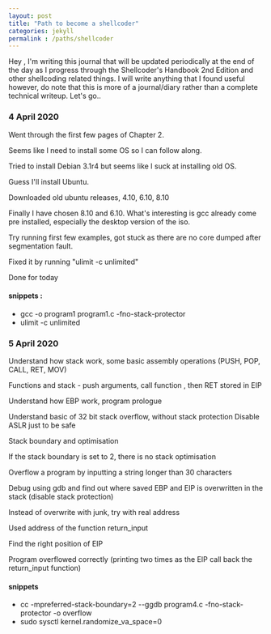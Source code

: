```yaml
---
layout: post
title: "Path to become a shellcoder"
categories: jekyll
permalink : /paths/shellcoder
---
```


Hey , I'm writing this journal that will be updated periodically at the end of the day as I progress through the Shellcoder's Handbook 2nd Edition and other shellcoding related things. I will write anything that I found useful however, do note that this is more of a journal/diary rather than a complete technical writeup. Let's go..

### 4 April 2020

Went through the first few pages of Chapter 2.

Seems like I need to install some OS so I can follow along.

Tried to install Debian 3.1r4 but seems like I suck at installing old OS.

Guess I'll install Ubuntu.

Downloaded old ubuntu releases, 4.10, 6.10, 8.10

Finally I have chosen 8.10 and 6.10. What's interesting is gcc already come pre installed, especially the desktop version of the iso.

Try running first few examples, got stuck as there are no core dumped after segmentation fault.

Fixed it by running "ulimit -c unlimited"

Done for today

#### snippets :

- gcc -o program1 program1.c -fno-stack-protector
- ulimit -c unlimited

### 5 April 2020

Understand how stack work, some basic assembly operations (PUSH, POP, CALL, RET, MOV)

Functions and stack - push arguments, call function , then RET stored in EIP

Understand how EBP work, program prologue

Understand basic of 32 bit stack overflow, without stack protection
Disable ASLR just to be safe

Stack boundary and optimisation

If the stack boundary is set to 2, there is no stack optimisation

Overflow a program by inputting a string longer than 30 characters

Debug using gdb and find out where saved EBP and EIP is overwritten in the stack (disable stack protection)

Instead of overwrite with junk, try with real address

Used address of the function return_input

Find the right position of EIP

Program overflowed correctly (printing two times as the EIP call back the return_input function)

#### snippets

- cc -mpreferred-stack-boundary=2 --ggdb program4.c -fno-stack-protector -o overflow
- sudo sysctl kernel.randomize_va_space=0
